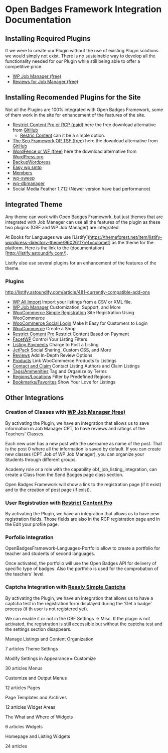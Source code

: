 # Open Badges Framework Integration Documentation


## Installing Required Plugins
If we were to create our Plugin without the use of existing Plugin solutions we would simply not exist. There is no sustainable way to develop all the functionality needed for our Plugin while still being able to offer a competitive price.

* [WP Job Manager (free)](https://wordpress.org/plugins/wp-job-manager/)
* [Reviews for Job Manager (free)](https://astoundify.com/products/wp-job-manager-reviews/)

## Installing Recomended Plugins for the Site
Not all the Plugins are 100% integrated with Open Badges Framework, some of them work in the site for enhancement of the features of the site.
* [Restrict Content Pro or RCP (paid)](https://restrictcontentpro.com/) here the free download alternative from [GitHub](https://github.com/restrictcontentpro/restrict-content-pro)
  - [Restric Content](https://es.wordpress.org/plugins/restrict-content/) can it be a simple option.
* [The Seo Framework OR TSF (free)](https://theseoframework.com/) here the download alternative from [GitHub](https://github.com/sybrew/the-seo-framework)
* [WordFence or WF (free)](https://www.wordfence.com/) here the download alternative from [WordPress.org](https://es.wordpress.org/plugins/wordfence/ )
* [BackupWordpress](https://es.wordpress.org/plugins/backupwordpress/)
* [Easy wp smtp](https://es.wordpress.org/plugins/easy-wp-smtp/)
* [Members](https://es.wordpress.org/plugins/members/)
* [wp-sweep](https://es.wordpress.org/plugins/wp-sweep/)
* [wp-dbmanager](https://es.wordpress.org/plugins/wp-dbmanager/)
* Social Media Feather 1.7.12 (Newer version have bad performance)

## Integrated Theme
Any theme can work with Open Badges Framework, but just themes that are integrated with Job Manager can use all the features of the plugin as these two plugins (OBF and WP Job Manager) are integrated.

At Books for Languages we use [Listify](https://themeforest.net/item/listify-wordpress-directory-theme/9602611?ref=colomet] as the theme for the platform. Here is the link to the (documentation)[http://listify.astoundify.com/).

Listify also use several plugins for an enhancement of the features of the theme.


### Plugins
http://listify.astoundify.com/article/481-currently-compatible-add-ons

* [WP All Import](http://listify.astoundify.com/category/832-wp-all-import)
Import your listings from a CSV or XML file.
* [WP Job Manager](http://listify.astoundify.com/category/220-wp-job-manager)
Customization, Support, and More
* [WooCommerce Simple Registration](http://listify.astoundify.com/category/548-woocommerce-simple-registration)
Site Registration Using WooCommerce
* [WooCommerce Social Login](http://listify.astoundify.com/category/528-woocommerce-social-login)
Make It Easy for Customers to Login
* [WooCommerce](http://listify.astoundify.com/category/225-woocommerce)
Create a Shop
* [Restrict Content Pro](http://listify.astoundify.com/category/324-restrict-content-pro)
Restrict Content Based on Payment
* [FacetWP](http://listify.astoundify.com/category/314-facetwp)
Control Your Listing Filters
* [Listing Payments](http://listify.astoundify.com/category/222-listing-payments)
Charge to Post a Listing
* [JetPack](http://listify.astoundify.com/category/226-jetpack)
Social Sharing, Custom CSS, and More
* [Reviews](http://listify.astoundify.com/category/477-reviews)
Add In-Depth Review Options
* [Products](http://listify.astoundify.com/category/565-products)
Link WooCommerce Products to Listings
* [Contact and Claim](http://listify.astoundify.com/category/224-wp-job-manager---contact-listing)
Contact Listing Authors and Claim Listings
* [Tags/Ammenities](http://listify.astoundify.com/category/346-tags)
Tag and Organize by Terms
* [Regions/Locations](http://listify.astoundify.com/category/223-wp-job-manager---regions)
Filter by Predefined Regions
* [Bookmarks/Favorites](http://listify.astoundify.com/category/345-bookmarksfavorites)
Show Your Love for Listings


## Other Integrations


### Creation of Classes with [WP Job Manager (free)](https://wordpress.org/plugins/wp-job-manager/)
By activating the Plugin, we have an integration that allows us to save information in Job Manager CPT, to have reviews and ratings of the Teachers' Classes.

Each new user has a new post with the username as name of the post. That is the post 0 where all the information is saved by default. If you can create new classes (CPT Job of WP Job Manager), you can organize your Students through different groups.

Academy role or a role with the capability obf_job_listing_integration, can create a Class from the Send Badges page class section.

Open Badges Framework will show a link to the registration page (if it exist) and to the creation of post page (if exist).

### User Registration with [Restrict Content Pro](https://github.com/restrictcontentpro/restrict-content-pro)
By activating the Plugin, we have an integration that allows us to have new registration fields. Those fields are also in the RCP registration page and in the Edit your profile page.

### Porfolio Integration
OpenBadgesFramework-Languages-Portfolio allow to create a portfolio for teacher and students of second languages.

Once activated, the portfolio will use the Open Badges API for delivery of specific type of badges. Also the portfolio is used for the comprobation of the teachers' level.

### Captcha Integration with [Reaaly Simple Captcha](https://es.wordpress.org/plugins/really-simple-captcha/)
By activating the Plugin, we have an integration that allows us to have a captcha test in the registration form displayed during the 'Get a badge' process (if th user is not registered yet). 

We can enable it or not in the OBF Settings -> Misc. If the plugin is not activated, the registration is still accessible but without the captcha test and the settings section disappears.


Manage Listings and Content Organization

7 articles
Theme Settings

Modify Settings in Appearance ▸ Customize

30 articles
Menus

Customize and Output Menus

12 articles
Pages

Page Templates and Archives

12 articles
Widget Areas

The What and Where of Widgets

6 articles
Widgets

Homepage and Listing Widgets

24 articles
